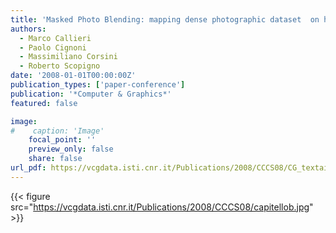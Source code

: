```yaml
---
title: 'Masked Photo Blending: mapping dense photographic dataset  on high-resolution 3D models'
authors:
  - Marco Callieri
  - Paolo Cignoni
  - Massimiliano Corsini
  - Roberto Scopigno
date: '2008-01-01T00:00:00Z'
publication_types: ['paper-conference']
publication: '*Computer & Graphics*'
featured: false

image:
#    caption: 'Image'
    focal_point: ''
    preview_only: false
    share: false
url_pdf: https://vcgdata.isti.cnr.it/Publications/2008/CCCS08/CG_textailor.pdf
---
```

{{< figure src="https://vcgdata.isti.cnr.it/Publications/2008/CCCS08/capitellob.jpg" >}}
